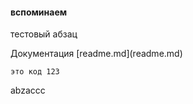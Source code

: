 <h4>вспоминаем</h4>
<p>тестовый абзац</p>
Документация [readme.md](readme.md)

```
это код 123
```

<p>abzaccc</p>